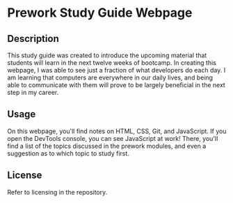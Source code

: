 # Prework Study Guide Webpage

## Description

This study guide was created to introduce the upcoming material that students will learn in the next twelve weeks of bootcamp. In creating this webpage, I was able to see just a fraction of what developers do each day. I am learning that computers are everywhere in our daily lives, and being able to communicate with them will prove to be largely beneficial in the next step in my career.

## Usage

On this webpage, you'll find notes on HTML, CSS, Git, and JavaScript. If you open the DevTools console, you can see JavaScript at work! There, you'll find a list of the topics discussed in the prework modules, and even a suggestion as to which topic to study first.


## License

Refer to licensing in the repository.
